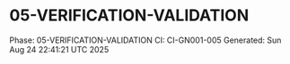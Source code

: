 # 05-VERIFICATION-VALIDATION
Phase: 05-VERIFICATION-VALIDATION
CI: CI-GN001-005
Generated: Sun Aug 24 22:41:21 UTC 2025
